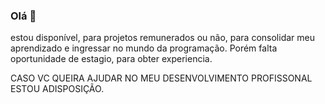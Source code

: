 ### Olá 👋

<!--
**freddyvidigal/freddyvidigal** é um repositório ✨ _special_ ✨ porque seu `README.md` (este arquivo) aparece no seu perfil do GitHub.

Aqui estão algumas ideias para você começar:

- 🔭 Atualmente estou trabalhando na minha aprendizagem, sobre java usando o reactJS
- 🌱 Atualmente estou aprendendo ReactJs do zero ao avançado na pratica pelo Udemy
- 👯 Estou procurando colaborar na jornada de programação Fullstack.
- 🤔 Estou procurando ajuda com Emprego ou estágio que me ajude a desenvolver meu aprendizado 
- 📫 Como chegar até mim: através do meu email: freddy181208@hotmail.com /freddyvidigalvelozo@gmail.com  ou através do Whatzapp: 62992038385.
- ⚡ Curiosidade: no momento conclui um curso tecnólogo de Analise e desenvolvimento de sistemas na IESB, curso pela B7WEB HTML,CSS,GITHUB,JAVASCRIPT. 
-->  estou disponível, para projetos remunerados ou não, para consolidar meu aprendizado e ingressar no mundo da programação. Porém falta oportunidade de estagio, para obter experiencia. 
CASO VC QUEIRA AJUDAR NO MEU DESENVOLVIMENTO PROFISSONAL ESTOU ADISPOSIÇÃO.

